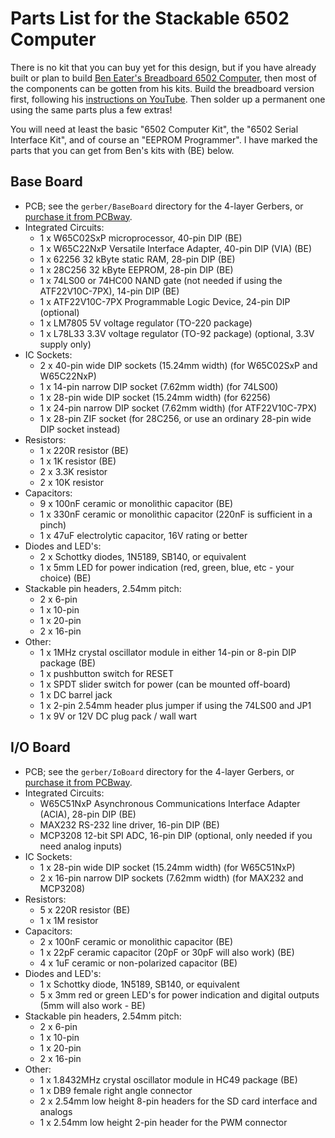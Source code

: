 
Parts List for the Stackable 6502 Computer
==========================================

There is no kit that you can buy yet for this design, but if you have
already built or plan to build [Ben Eater's Breadboard 6502 Computer](https://eater.net/6502), then most of the components can be gotten from his kits.
Build the breadboard version first, following his
[instructions on YouTube](https://www.youtube.com/playlist?list=PLowKtXNTBypFbtuVMUVXNR0z1mu7dp7eH).
Then solder up a permanent one using the same parts plus a few extras!

You will need at least the basic "6502 Computer Kit", the
"6502 Serial Interface Kit", and of course an "EEPROM Programmer".
I have marked the parts that you can get from Ben's kits with (BE) below.

Base Board
----------

* PCB; see the `gerber/BaseBoard` directory for the 4-layer Gerbers,
or [purchase it from PCBway](https://www.pcbway.com/project/shareproject/W132188ASZ13_Stackable_6502_BaseBoard_01ef6257.html).
* Integrated Circuits:
  * 1 x W65C02SxP microprocessor, 40-pin DIP (BE)
  * 1 x W65C22NxP Versatile Interface Adapter, 40-pin DIP (VIA) (BE)
  * 1 x 62256 32 kByte static RAM, 28-pin DIP (BE)
  * 1 x 28C256 32 kByte EEPROM, 28-pin DIP (BE)
  * 1 x 74LS00 or 74HC00 NAND gate (not needed if using the ATF22V10C-7PX), 14-pin DIP (BE)
  * 1 x ATF22V10C-7PX Programmable Logic Device, 24-pin DIP (optional)
  * 1 x LM7805 5V voltage regulator (TO-220 package)
  * 1 x L78L33 3.3V voltage regulator (TO-92 package) (optional, 3.3V supply only)
* IC Sockets:
  * 2 x 40-pin wide DIP sockets (15.24mm width) (for W65C02SxP and W65C22NxP)
  * 1 x 14-pin narrow DIP socket (7.62mm width) (for 74LS00)
  * 1 x 28-pin wide DIP socket (15.24mm width) (for 62256)
  * 1 x 24-pin narrow DIP socket (7.62mm width) (for ATF22V10C-7PX)
  * 1 x 28-pin ZIF socket (for 28C256, or use an ordinary 28-pin wide DIP socket instead)
* Resistors:
  * 1 x 220R resistor (BE)
  * 1 x 1K resistor (BE)
  * 2 x 3.3K resistor
  * 2 x 10K resistor
* Capacitors:
  * 9 x 100nF ceramic or monolithic capacitor (BE)
  * 1 x 330nF ceramic or monolithic capacitor (220nF is sufficient in a pinch)
  * 1 x 47uF electrolytic capacitor, 16V rating or better
* Diodes and LED's:
  * 2 x Schottky diodes, 1N5189, SB140, or equivalent
  * 1 x 5mm LED for power indication (red, green, blue, etc - your choice) (BE)
* Stackable pin headers, 2.54mm pitch:
  * 2 x 6-pin
  * 1 x 10-pin
  * 1 x 20-pin
  * 2 x 16-pin
* Other:
  * 1 x 1MHz crystal oscillator module in either 14-pin or 8-pin DIP package (BE)
  * 1 x pushbutton switch for RESET
  * 1 x SPDT slider switch for power (can be mounted off-board)
  * 1 x DC barrel jack
  * 1 x 2-pin 2.54mm header plus jumper if using the 74LS00 and JP1
  * 1 x 9V or 12V DC plug pack / wall wart

I/O Board
---------

* PCB; see the `gerber/IoBoard` directory for the 4-layer Gerbers, or
[purchase it from PCBway](https://www.pcbway.com/project/shareproject/W132188ASZ14_Stackable_6502_IoBoard_ac81ba96.html).
* Integrated Circuits:
  * W65C51NxP Asynchronous Communications Interface Adapter (ACIA), 28-pin DIP (BE)
  * MAX232 RS-232 line driver, 16-pin DIP (BE)
  * MCP3208 12-bit SPI ADC, 16-pin DIP (optional, only needed if you need analog inputs)
* IC Sockets:
  * 1 x 28-pin wide DIP socket (15.24mm width) (for W65C51NxP)
  * 2 x 16-pin narrow DIP sockets (7.62mm width) (for MAX232 and MCP3208)
* Resistors:
  * 5 x 220R resistor (BE)
  * 1 x 1M resistor
* Capacitors:
  * 2 x 100nF ceramic or monolithic capacitor (BE)
  * 1 x 22pF ceramic capacitor (20pF or 30pF will also work) (BE)
  * 4 x 1uF ceramic or non-polarized capacitor (BE)
* Diodes and LED's:
  * 1 x Schottky diode, 1N5189, SB140, or equivalent
  * 5 x 3mm red or green LED's for power indication and digital outputs (5mm will also work - BE)
* Stackable pin headers, 2.54mm pitch:
  * 2 x 6-pin
  * 1 x 10-pin
  * 1 x 20-pin
  * 2 x 16-pin
* Other:
  * 1 x 1.8432MHz crystal oscillator module in HC49 package (BE)
  * 1 x DB9 female right angle connector
  * 2 x 2.54mm low height 8-pin headers for the SD card interface and analogs
  * 1 x 2.54mm low height 2-pin header for the PWM connector
